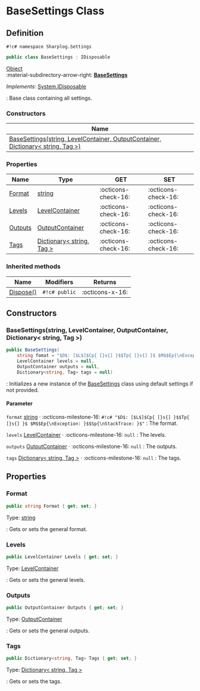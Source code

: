 # BaseSettings Class

## Definition

`#!c# namespace Sharplog.Settings`

``` c#
public class BaseSettings : IDisposable
```

[Object](https://docs.microsoft.com/en-us/dotnet/api/system.object)<br>
:material-subdirectory-arrow-right: [**BaseSettings**](./)

*Implements*: [System.IDisposable](https://docs.microsoft.com/en-us/dotnet/api/system.idisposable)

:   Base class containing all settings.

### Constructors

| Name                                                                                                                                                      |
| --------------------------------------------------------------------------------------------------------------------------------------------------------- |
| [BaseSettings(string, LevelContainer, OutputContainer, Dictionary< string, Tag >)](#basesettingsstring-levelContainer-outputContainer-dictionary-string-tag) |

### Properties

| Name                | Type                                                                                                           | GET                 | SET                 |
| ------------------- | -------------------------------------------------------------------------------------------------------------- | ------------------- | ------------------- |
| [Format](#format)   | [string](https://docs.microsoft.com/en-us/dotnet/api/system.string)                                            | :octicons-check-16: | :octicons-check-16: |
| [Levels](#levels)   | [LevelContainer](LevelContainer.md)                                                                            | :octicons-check-16: | :octicons-check-16: |
| [Outputs](#outputs) | [OutputContainer](OutputContainer.md)                                                                          | :octicons-check-16: | :octicons-check-16: |
| [Tags](#tags)       | [Dictionary< string, Tag >](https://docs.microsoft.com/en-us/dotnet/api/system.collections.generic.dictionary-2) | :octicons-check-16: | :octicons-check-16: |

### Inherited methods

| Name                                                                                | Modifiers     | Returns         |
| ----------------------------------------------------------------------------------- | ------------- | --------------- |
| [Dispose()](https://docs.microsoft.com/en-us/dotnet/api/system.idisposable.dispose) | `#!c# public` | :octicons-x-16: |

## Constructors

### BaseSettings(string, LevelContainer, OutputContainer, Dictionary< string, Tag >)

```c#
public BaseSettings(
    string fomat = "$D$: [$L$]$Cp{ [}s{] }$$Tp{ [}s{] }$ $M$$Ep{\nException: }$$Sp{\nStackTrace: }$",
    LevelContainer levels = null,
    OutputContainer outputs = null,
    Dictionary<string, Tag> tags = null)
```

:   Initializes a new instance of the [BaseSettings](./) class using default settings if not provided.

#### Parameter

`format` [string](https://docs.microsoft.com/en-us/dotnet/api/system.string) · :octicons-milestone-16: `#!c# "$D$: [$L$]$Cp{ [}s{] }$$Tp{ [}s{] }$ $M$$Ep{\nException: }$$Sp{\nStackTrace: }$"`
:   The format.

`levels` [LevelContainer](LevelContainer.md) · :octicons-milestone-16: `null`
:   The levels.

`outputs` [OutputContainer](OutputContainer.md) · :octicons-milestone-16: `null`
:   The outputs.

`tags` [Dictionary< string, Tag >](https://docs.microsoft.com/en-us/dotnet/api/system.collections.generic.dictionary-2) · :octicons-milestone-16: `null`
:   The tags.

## Properties

### Format

```c#
public string Format { get; set; }
```

Type: [string](https://docs.microsoft.com/en-us/dotnet/api/system.string)

:   Gets or sets the general format.

### Levels

```c#
public LevelContainer Levels { get; set; }
```

Type: [LevelContainer](LevelContainer.md)

:   Gets or sets the general levels.

### Outputs

```c#
public OutputContainer Outputs { get; set; }
```

Type: [OutputContainer](OutputContainer.md)  

:   Gets or sets the general outputs.

### Tags

```c#
public Dictionary<string, Tag> Tags { get; set; }
```

Type: [Dictionary< string, Tag >](https://docs.microsoft.com/en-us/dotnet/api/system.collections.generic.dictionary-2)

:   Gets or sets the tags.
